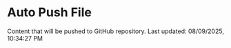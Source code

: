 # Auto Push File

Content that will be pushed to GitHub repository.
Last updated: 08/09/2025, 10:34:27 PM